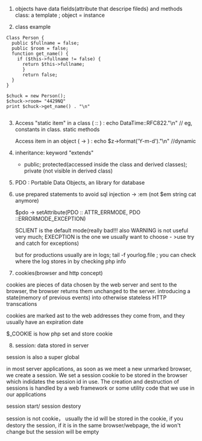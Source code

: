 1. objects have data fields(attribute that descripe fileds) and methods
    class: a template ; object = instance 

2. class example 
```
Class Person {
  public $fullname = false;
  public $room = false;
  function get_name() {
    if ($this->fullname != false) {
      return $this->fullname;
      }
      return false;
  }
}

$chuck = new Person();
$chuck->room= "4429NQ"
print $chuck->get_name() . "\n"


```

3.  Access "static item" in a class ( :: )   : echo DataTime::RFC822."\n"        // eg, constants in class. static methods 
  
    Access item in an object ( -> )          : echo  $z->format('Y-m-d')."\n"   //dynamic
    
    
4. inheritance: keyword "extends"
    - public; protected(accessed inside the class and derived classes); private (not visible in derived class)   
    
5. PDO : Portable Data Objects, an library for database 

6. use prepared statements to avoid sql injection ->  :em    (not $em string cat anymore)

    $pdo -> setAttribute(PDO :: ATTR_ERRMODE, PDO ::ERRORMODE_EXCEPTION)    
    
    SCLIENT is the default mode(really bad!!! also WARNING is not useful very much;  EXECPTION is the one we usually want to choose - >use try and catch for exceptions)
    
    but for productions usually are in logs; tail -f yourlog.file ;  you can check where the log stores in by checking php info
    

7. cookies(browser and http concept)

cookies are pieces of data chosen by the web server and sent to the browser, the browser returns them unchanged to the server. introducing a state(memory of previous events) into otherwise stateless HTTP transcations

cookies are marked ast to the web addresses they come from, and they usually have an expiration date

$_COOKIE is how php set and store cookie


8. session: data stored in server

session is also a super global

in most server applications, as soon as we meet a new unmarked browser, we create a session. We set a session cookie to be stored in the browser which indidates the session id in use. The creation and destruction of sessions is handled by a web framework or some utility code that we use in our applications

session start/ session destory

session is not cookie， usually the id will be stored in the cookie, if you destory the session, if it is in the same browser/webpage, the id won't change but the session will be empty





